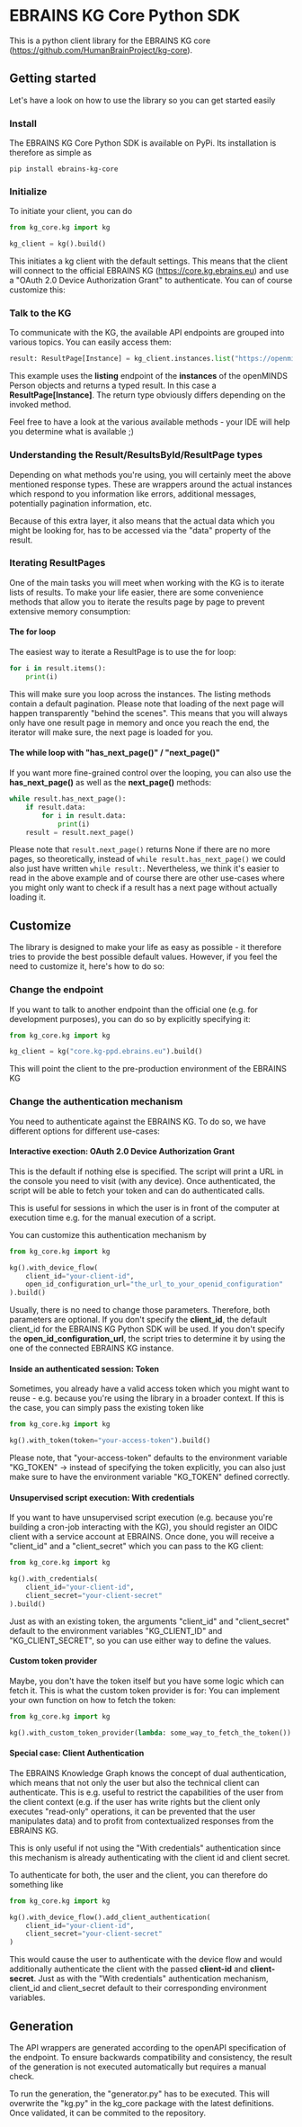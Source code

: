 # EBRAINS KG Core Python SDK
This is a python client library for the EBRAINS KG core (https://github.com/HumanBrainProject/kg-core).

## Getting started
Let's have a look on how to use the library so you can get started easily

### Install
The EBRAINS KG Core Python SDK is available on PyPi. Its installation is therefore as simple as
```
pip install ebrains-kg-core
```

### Initialize
To initiate your client, you can do
```python
from kg_core.kg import kg

kg_client = kg().build()
```
This initiates a kg client with the default settings. This means that the client will connect to the official
EBRAINS KG (https://core.kg.ebrains.eu) and use a "OAuth 2.0 Device Authorization Grant" to authenticate. You can of course customize this:

### Talk to the KG
To communicate with the KG, the available API endpoints are grouped into various topics. You can easily access them:
```python
result: ResultPage[Instance] = kg_client.instances.list("https://openminds.ebrains.eu/core/Person")
```
This example uses the **listing** endpoint of the **instances** of the openMINDS Person objects and returns a typed result. In this case a **ResultPage[Instance]**.
The return type obviously differs depending on the invoked method.

Feel free to have a look at the various available methods - your IDE will help you determine what is available ;) 

### Understanding the Result/ResultsById/ResultPage types
Depending on what methods you're using, you will certainly meet the above mentioned response types. These are wrappers around the actual instances which respond to you information like errors, additional messages, potentially pagination information, etc.

Because of this extra layer, it also means that the actual data which you might be looking for, has to be accessed via the "data" property of the result.

### Iterating ResultPages
One of the main tasks you will meet when working with the KG is to iterate lists of results. To make your life easier, there are some convenience methods that allow you to iterate the results page by page to prevent extensive memory consumption:

#### The for loop
The easiest way to iterate a ResultPage is to use the for loop:
```python
for i in result.items():
    print(i)
```
This will make sure you loop across the instances. The listing methods contain a default pagination. Please note that loading of the next page will happen transparently "behind the scenes". This means that you will always only have one result page in memory and once you reach the end, the iterator will make sure, the next page is loaded for you.

#### The while loop with "has_next_page()" / "next_page()"
If you want more fine-grained control over the looping, you can also use the **has_next_page()** as well as the **next_page()** methods:
```python
while result.has_next_page():
    if result.data:
        for i in result.data:
            print(i)
    result = result.next_page()
```
Please note that `result.next_page()` returns None if there are no more pages, so theoretically, instead of `while result.has_next_page()` we could also just have written `while result:`. Nevertheless, we think it's easier to read in the above example and of course there are other use-cases where you might only want to check if a result has a next page without actually loading it.




## Customize
The library is designed to make your life as easy as possible - it therefore tries to provide the best possible default values. However, if you feel the need to customize it, here's how to do so:


### Change the endpoint
If you want to talk to another endpoint than the official one (e.g. for development purposes), you can do so by explicitly specifying it:
```python
from kg_core.kg import kg

kg_client = kg("core.kg-ppd.ebrains.eu").build()
```
This will point the client to the pre-production environment of the EBRAINS KG

### Change the authentication mechanism
You need to authenticate against the EBRAINS KG. To do so, we have different options for different use-cases:

#### Interactive exection: OAuth 2.0 Device Authorization Grant
This is the default if nothing else is specified. The script will print a URL in the console you need to visit (with any device). Once authenticated, the script will be able to fetch your token and can do authenticated calls.

This is useful for sessions in which the user is in front of the computer at execution time e.g. for the manual execution of a script.

You can customize this authentication mechanism by 
```python
from kg_core.kg import kg

kg().with_device_flow(
    client_id="your-client-id", 
    open_id_configuration_url="the_url_to_your_openid_configuration"
).build()
```
Usually, there is no need to change those parameters. Therefore, both parameters are optional. If you don't specify the **client_id**, the default client_id for the EBRAINS KG Python SDK will be used. If you don't specify the **open_id_configuration_url**, the script tries to determine it by using the one of the connected EBRAINS KG instance. 

#### Inside an authenticated session: Token
Sometimes, you already have a valid access token which you might want to reuse - e.g. because you're using the library in a broader context. If this is the case, you can simply pass the existing token like
```python
from kg_core.kg import kg

kg().with_token(token="your-access-token").build()
```
Please note, that "your-access-token" defaults to the environment variable "KG_TOKEN" -> instead of specifying the token explicitly, you can also just make sure to have the environment variable "KG_TOKEN" defined correctly.


#### Unsupervised script execution: With credentials
If you want to have unsupervised script execution (e.g. because you're building a cron-job interacting with the KG), you should register an OIDC client with a service account at EBRAINS. 
Once done, you will receive a "client_id" and a "client_secret" which you can pass to the KG client:

```python
from kg_core.kg import kg

kg().with_credentials(
    client_id="your-client-id", 
    client_secret="your-client-secret"
).build()
```
Just as with an existing token, the arguments "client_id" and "client_secret" default to the environment variables "KG_CLIENT_ID" and "KG_CLIENT_SECRET", so you can use either way to define the values.


#### Custom token provider
Maybe, you don't have the token itself but you have some logic which can fetch it. This is what the custom token provider is for: You can implement your own function on how to fetch the token:
```python
from kg_core.kg import kg

kg().with_custom_token_provider(lambda: some_way_to_fetch_the_token())
```


#### Special case: Client Authentication
The EBRAINS Knowledge Graph knows the concept of dual authentication, which means that not only the user but also the technical client can authenticate.
This is e.g. useful to restrict the capabilities of the user from the client context (e.g. if the user has write rights but the client only executes "read-only" operations, it can be prevented that the user manipulates data) and to profit from contextualized responses from the EBRAINS KG.

This is only useful if not using the "With credentials" authentication since this mechanism is already authenticating with the client id and client secret.

To authenticate for both, the user and the client, you can therefore do something like 
```python
from kg_core.kg import kg

kg().with_device_flow().add_client_authentication(
    client_id="your-client-id", 
    client_secret="your-client-secret"
)
```
This would cause the user to authenticate with the device flow and would additionally authenticate the client with the passed **client-id** and **client-secret**. Just as with the "With credentials" authentication mechanism, client_id and client_secret default to their corresponding environment variables.



## Generation
The API wrappers are generated according to the openAPI specification of the endpoint. 
To ensure backwards compatibility and consistency, the result of the generation is not 
executed automatically but requires a manual check.

To run the generation, the "generator.py" has to be executed. This will overwrite the "kg.py" in the kg_core package with the latest definitions. Once validated, it can be commited to the repository.
